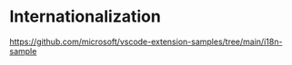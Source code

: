 # Internationalization

https://github.com/microsoft/vscode-extension-samples/tree/main/i18n-sample
